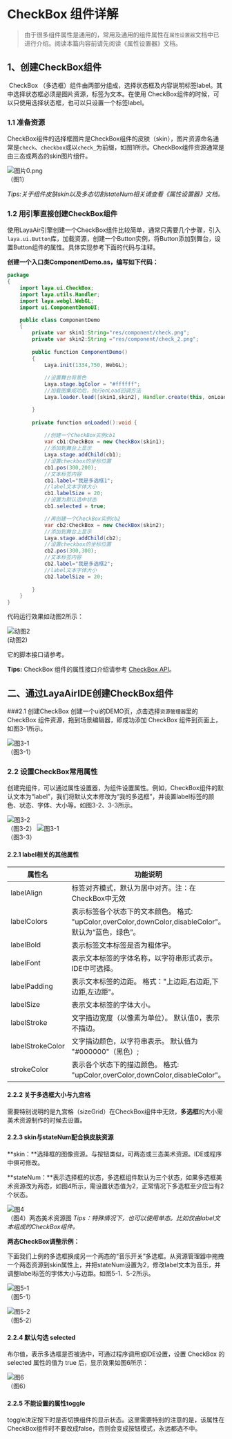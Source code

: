 # CheckBox 组件详解

> 由于很多组件属性是通用的，常用及通用的组件属性在`属性设置器`文档中已进行介绍。阅读本篇内容前请先阅读《属性设置器》文档。

## 1、创建CheckBox组件

​       CheckBox （多选框）组件由两部分组成，选择状态框及内容说明标签label。其中选择状态框必须是图片资源，标签为文本。在使用 CheckBox组件的时候，可以只使用选择状态框，也可以只设置一个标签label。

### 1.1 准备资源

CheckBox组件的选择框图片是CheckBox组件的皮肤（skin），图片资源命名通常是`check`、`checkbox`或以`check_`为前缀，如图1所示。CheckBox组件资源通常是由三态或两态的skin图片组件。

![图片0.png](img/1.png)<br/> （图1）

*Tips:关于组件皮肤skin以及多态切割stateNum相关请查看《属性设置器》文档。*

### 1.2 用引擎直接创建CheckBox组件



使用LayaAir引擎创建一个CheckBox组件比较简单，通常只需要几个步骤，引入`laya.ui.Button`库，加载资源，创建一个Button实例，将Button添加到舞台，设置Button组件的属性。具体实现参考下面的代码与注释。

**创建一个入口类ComponentDemo.as，编写如下代码：**

```java
package
{
	import laya.ui.CheckBox;
	import laya.utils.Handler;
	import laya.webgl.WebGL;	
	import ui.ComponentDemoUI;

	public class ComponentDemo
	{
		private var skin1:String="res/component/check.png";
		private var skin2:String ="res/component/check_2.png";
		
		public function ComponentDemo()
		{
			Laya.init(1334,750, WebGL);
			
			//设置舞台背景色
			Laya.stage.bgColor = "#ffffff";
			//加载图集成功后，执行onLoad回调方法
			Laya.loader.load([skin1,skin2], Handler.create(this, onLoaded));

		}
		
		private function onLoaded():void {
			
			//创建一个CheckBox实例cb1
			var cb1:CheckBox = new CheckBox(skin1);
			//添加到舞台上显示
			Laya.stage.addChild(cb1);			
			//设置checkbox的坐标位置
			cb1.pos(300,200);			
			//文本标签内容
			cb1.label="我是多选框1";
			//label文本字体大小
			cb1.labelSize = 20;
            //设置为默认选中状态
			cb1.selected = true; 

			//再创建一个CheckBox实例cb2
			var cb2:CheckBox = new CheckBox(skin2);
			//添加到舞台上显示
			Laya.stage.addChild(cb2);			
			//设置checkbox的坐标位置
			cb2.pos(300,300);			
			//文本标签内容
			cb2.label="我是多选框2";
			//label文本字体大小
			cb2.labelSize = 20;
	
		}
	}
}
```

代码运行效果如动图2所示：

![动图2](img/2.gif) <br /> (动图2)



它的脚本接口请参考。

**Tips:** CheckBox 组件的属性接口介绍请参考 [CheckBox API](http://layaair.ldc.layabox.com/api/index.html?category=UI&class=laya.ui.CheckBox)。



## 二、通过LayaAirIDE创建CheckBox组件

###2.1 创建CheckBox 
 创建一个ui的DEMO页，点击选择`资源管理器`里的 CheckBox 组件资源，拖到场景编辑器，即成功添加 CheckBox 组件到页面上，如图3-1所示。   

![图3-1](img/3-1.png)<br/>     （图3-1）



###  2.2 设置CheckBox常用属性

创建完组件，可以通过属性设置器，为组件设置属性。例如，CheckBox组件的默认文本为“label”，我们将默认文本修改为“我的多选框”，并设置label标签的颜色、状态、字体、大小等。如图3-2、3-3所示。

![图3-2](img/3-2.png)<br/>  （图3-2）
![图3-1](img/3-3.png)<br/>（图3-3）




#### 2.2.1 label相关的其他属性

| **属性名**          | **功能说明**                                 |
| ---------------- | ---------------------------------------- |
| labelAlign       | 标签对齐模式，默认为居中对齐。注：在CheckBox中无效            |
| labelColors      | 表示标签各个状态下的文本颜色。 格式: "upColor,overColor,downColor,disableColor"。默认为“蓝色，绿色”。 |
| labelBold        | 表示标签文本标签是否为粗体字。                          |
| labelFont        | 表示文本标签的字体名称，以字符串形式表示。IDE中可选择。            |
| labelPadding     | 表示文本标签的边距。 格式："上边距,右边距,下边距,左边距"。         |
| labelSize        | 表示文本标签的字体大小。                             |
| labelStroke      | 文字描边宽度（以像素为单位）。 默认值0，表示不描边。              |
| labelStrokeColor | 文字描边颜色，以字符串表示。 默认值为 "#000000"（黑色）;       |
| strokeColor      | 表示各个状态下的描边颜色。 格式: "upColor,overColor,downColor,disableColor"。 |



#### 2.2.2  关于多选框大小与九宫格

需要特别说明的是九宫格（sizeGrid）在CheckBox组件中无效，**多选框**的大小需美术资源制作的时候去设置。



#### 2.2.3  skin与stateNum配合换皮肤资源

 **skin：**选择框的图像资源。与按钮类似，可两态或三态美术资源。IDE或程序中俱可修改。

**stateNum：**表示选择框的状态，多选框组件默认为三个状态，如果多选框美术资源改为两态，如图4所示，需设置状态值为2，正常情况下多选框至少应当有2个状态。

![图4](img/4.png)<br/>  （图4）两态美术资源图
*Tips：特殊情况下，也可以使用单态。比如仅由label文本组成的CheckBox组件。*

**两态CheckBox调整示例：**

下面我们上例的多选框换成另一个两态的“音乐开关”多选框。从资源管理器中拖拽一个两态资源到skin属性上，并把stateNum设置为2，修改label文本为音乐，并调整label标签的字体大小与边距。如图5-1、5-2所示。



![图5-1](img/5-1.png)<br/>  （图5-1）

![图5-2](img/5-2.png)<br/>  （图5-2）



#### 2.2.4 默认勾选 selected

布尔值，表示多选框是否被选中，可通过程序调用或IDE设置，设置 CheckBox 的 selected 属性的值为 true 后，显示效果如图6所示：

![图6](img/6.png)<br/>  （图6）

#### 2.2.5 不能设置的属性toggle

toggle决定按下时是否切换组件的显示状态。这里需要特别的注意的是，该属性在CheckBox组件时不要改成false，否则会变成按钮模式，永远都选不中。



